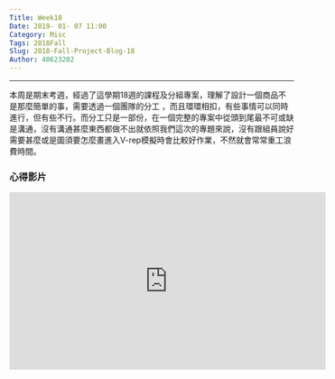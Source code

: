```yaml
---
Title: Week18
Date: 2019- 01- 07 11:00
Category: Misc
Tags: 2018Fall
Slug: 2018-Fall-Project-Blog-18
Author: 40623202
---
```




<!-- PELICAN_END_SUMMARY -->


----

本周是期末考週，經過了這學期18週的課程及分組專案，理解了設計一個商品不是那麼簡單的事，需要透過一個團隊的分工  ，而且環環相扣，有些事情可以同時進行，但有些不行。而分工只是一部份，在一個完整的專案中從頭到尾最不可或缺是溝通，沒有溝通甚麼東西都做不出就依照我們這次的專題來說，沒有跟組員說好需要甚麼或是圖須要怎麼畫進入V-rep模擬時會比較好作業，不然就會常常重工浪費時間。

### 心得影片

<iframe width="560" height="315" src="https://www.youtube.com/embed/CBic0wB67SU" frameborder="0" allow="accelerometer; autoplay; encrypted-media; gyroscope; picture-in-picture" allowfullscreen></iframe>






